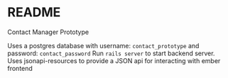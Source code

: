 # README

Contact Manager Prototype

Uses a postgres database with username: `contact_prototype` and password: `contact_password`
Run `rails server` to start backend server.
Uses jsonapi-resources to provide a JSON api for interacting with ember frontend